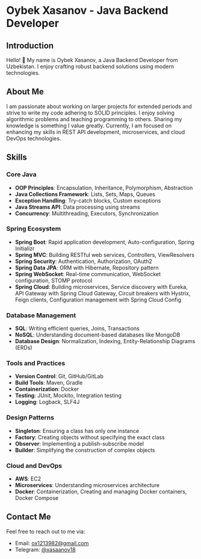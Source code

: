 # Oybek Xasanov - Java Backend Developer

## Introduction
Hello! 👋 My name is Oybek Xasanov, a Java Backend Developer from Uzbekistan. I enjoy crafting robust backend solutions using modern technologies.

## About Me
I am passionate about working on larger projects for extended periods and strive to write my code adhering to SOLID principles. I enjoy solving algorithmic problems and teaching programming to others. Sharing my knowledge is something I value greatly. Currently, I am focused on enhancing my skills in REST API development, microservices, and cloud DevOps technologies.

## Skills

### Core Java
- **OOP Principles**: Encapsulation, Inheritance, Polymorphism, Abstraction
- **Java Collections Framework**: Lists, Sets, Maps, Queues
- **Exception Handling**: Try-catch blocks, Custom exceptions
- **Java Streams API**: Data processing using streams
- **Concurrency**: Multithreading, Executors, Synchronization

### Spring Ecosystem
- **Spring Boot**: Rapid application development, Auto-configuration, Spring Initializr
- **Spring MVC**: Building RESTful web services, Controllers, ViewResolvers
- **Spring Security**: Authentication, Authorization, OAuth2
- **Spring Data JPA**: ORM with Hibernate, Repository pattern
- **Spring WebSocket**: Real-time communication, WebSocket configuration, STOMP protocol
- **Spring Cloud**: Building microservices, Service discovery with Eureka, API Gateway with Spring Cloud Gateway, Circuit breakers with Hystrix, Feign clients, Configuration management with Spring Cloud Config

### Database Management
- **SQL**: Writing efficient queries, Joins, Transactions
- **NoSQL**: Understanding document-based databases like MongoDB
- **Database Design**: Normalization, Indexing, Entity-Relationship Diagrams (ERDs)

### Tools and Practices
- **Version Control**: Git, GitHub/GitLab
- **Build Tools**: Maven, Gradle
- **Containerization**: Docker
- **Testing**: JUnit, Mockito, Integration testing
- **Logging**: Logback, SLF4J

### Design Patterns
- **Singleton**: Ensuring a class has only one instance
- **Factory**: Creating objects without specifying the exact class
- **Observer**: Implementing a publish-subscribe model
- **Builder**: Simplifying the construction of complex objects

### Cloud and DevOps
- **AWS**: EC2
- **Microservices**: Understanding microservices architecture
- **Docker**: Containerization, Creating and managing Docker containers, Docker Compose

## Contact Me
Feel free to reach out to me via:
- Email: [ox1213982@gmail.com](mailto:ox1213982@gmail.com)
- Telegram: [@xasaanov18](https://t.me/xasaanov18)
